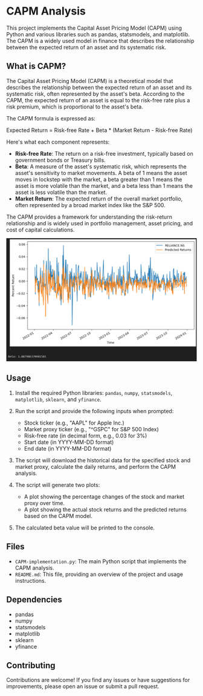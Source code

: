 # CAPM Analysis

This project implements the Capital Asset Pricing Model (CAPM) using Python and various libraries such as pandas, statsmodels, and matplotlib. The CAPM is a widely used model in finance that describes the relationship between the expected return of an asset and its systematic risk.

## What is CAPM?

The Capital Asset Pricing Model (CAPM) is a theoretical model that describes the relationship between the expected return of an asset and its systematic risk, often represented by the asset's beta. According to the CAPM, the expected return of an asset is equal to the risk-free rate plus a risk premium, which is proportional to the asset's beta.

The CAPM formula is expressed as:

Expected Return = Risk-free Rate + Beta * (Market Return - Risk-free Rate)

Here's what each component represents:

- **Risk-free Rate**: The return on a risk-free investment, typically based on government bonds or Treasury bills.
- **Beta**: A measure of the asset's systematic risk, which represents the asset's sensitivity to market movements. A beta of 1 means the asset moves in lockstep with the market, a beta greater than 1 means the asset is more volatile than the market, and a beta less than 1 means the asset is less volatile than the market.
- **Market Return**: The expected return of the overall market portfolio, often represented by a broad market index like the S&P 500.

The CAPM provides a framework for understanding the risk-return relationship and is widely used in portfolio management, asset pricing, and cost of capital calculations.

![alt text](Results.png)

## Usage

1. Install the required Python libraries: `pandas`, `numpy`, `statsmodels`, `matplotlib`, `sklearn`, and `yfinance`.

2. Run the script and provide the following inputs when prompted:
   - Stock ticker (e.g., "AAPL" for Apple Inc.)
   - Market proxy ticker (e.g., "^GSPC" for S&P 500 Index)
   - Risk-free rate (in decimal form, e.g., 0.03 for 3%)
   - Start date (in YYYY-MM-DD format)
   - End date (in YYYY-MM-DD format)

3. The script will download the historical data for the specified stock and market proxy, calculate the daily returns, and perform the CAPM analysis.

4. The script will generate two plots:
   - A plot showing the percentage changes of the stock and market proxy over time.
   - A plot showing the actual stock returns and the predicted returns based on the CAPM model.

5. The calculated beta value will be printed to the console.

## Files

- `CAPM-implementation.py`: The main Python script that implements the CAPM analysis.
- `README.md`: This file, providing an overview of the project and usage instructions.

## Dependencies

- pandas
- numpy
- statsmodels
- matplotlib
- sklearn
- yfinance

## Contributing

Contributions are welcome! If you find any issues or have suggestions for improvements, please open an issue or submit a pull request.